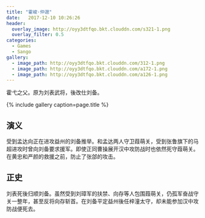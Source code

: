 ```yaml
---
title: "霍峻·仲邈"
date:   2017-12-10 10:26:26
header:
  overlay_image: http://oyy3dtfqo.bkt.clouddn.com/s321-1.png
  overlay_filter: 0.5
categories:
  - Games
  - Sango
gallery:
  - image_path: http://oyy3dtfqo.bkt.clouddn.com/312-1.png
  - image_path: http://oyy3dtfqo.bkt.clouddn.com/a172-1.png
  - image_path: http://oyy3dtfqo.bkt.clouddn.com/a126-1.png
---
```


霍弋之父。原为刘表武将，後改仕刘备。

{% include gallery caption=page.title %}

## 演义

受到孟达向正在进攻益州的刘备推举。和孟达两人守卫葭萌关，受到张鲁旗下的马超进攻时曾向刘备要求援军。即使正同曹操展开汉中攻防战时也依然死守葭萌关。在黄忠和严颜的救援之前，防止了张郃的攻击。

## 正史

刘表死後归顺刘备。虽然受到刘璋军的扶禁、向存等人包围葭萌关，仍孤军奋战守关一整年，甚至反将向存斩首。在刘备平定益州後任梓潼太守，却未能参加汉中攻防战便死去。